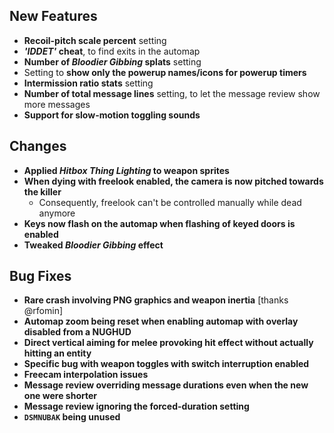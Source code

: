 ## New Features

- **Recoil-pitch scale percent** setting
- **_'IDDET'_ cheat**, to find exits in the automap
- **Number of _Bloodier Gibbing_ splats** setting
- Setting to **show only the powerup names/icons for powerup timers**
- **Intermission ratio stats** setting
- **Number of total message lines** setting, to let the message review show more messages
- **Support for slow-motion toggling sounds**

## Changes

- **Applied _Hitbox Thing Lighting_ to weapon sprites**
- **When dying with freelook enabled, the camera is now pitched towards the killer**
  - Consequently, freelook can't be controlled manually while dead anymore
- **Keys now flash on the automap when flashing of keyed doors is enabled**
- **Tweaked _Bloodier Gibbing_ effect**

## Bug Fixes

- **Rare crash involving PNG graphics and weapon inertia** [thanks @rfomin]
- **Automap zoom being reset when enabling automap with overlay disabled from a NUGHUD**
- **Direct vertical aiming for melee provoking hit effect without actually hitting an entity**
- **Specific bug with weapon toggles with switch interruption enabled**
- **Freecam interpolation issues**
- **Message review overriding message durations even when the new one were shorter**
- **Message review ignoring the forced-duration setting**
- **`DSMNUBAK` being unused**
